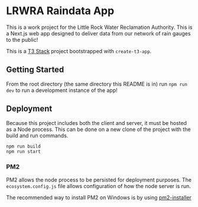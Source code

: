# LRWRA Raindata App

This is a work project for the Little Rock Water Reclamation Authority. This is a Next.js web app designed to deliver data from our network of rain gauges to the public!

This is a [T3 Stack](https://create.t3.gg/) project bootstrapped with `create-t3-app`.

## Getting Started

From the root directory (the same directory this README is in) run `npm run dev` to run a development instance of the app!

## Deployment

Because this project includes both the client and server, it must be hosted as a Node process. This can be done on a new clone of the project with the build and run commands.

```bash
npm run build
npm run start
```

### PM2

PM2 allows the node process to be persisted for deployment purposes. The `ecosystem.config.js` file allows configuration of how the node server is run.

The recommended way to install PM2 on Windows is by using [pm2-installer](https://github.com/jessety/pm2-installer)
